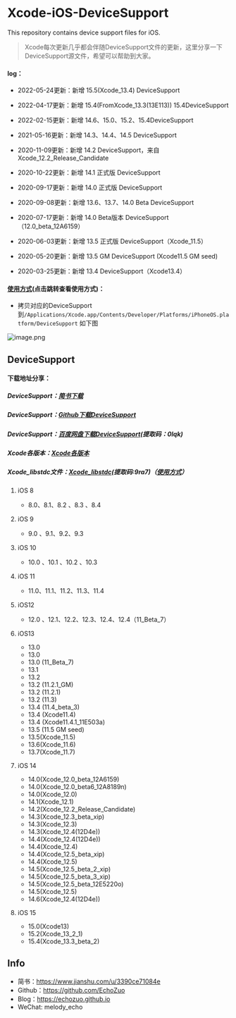 # Xcode-iOS-DeviceSupport
This repository contains device support files for iOS.

> Xcode每次更新几乎都会伴随DeviceSupport文件的更新，这里分享一下DeviceSupport源文件，希望可以帮助到大家。

#### log：
- 2022-05-24更新：新增 15.5(Xcode_13.4) DeviceSupport

- 2022-04-17更新：新增 15.4(FromXcode_13.3(13E113)) 15.4DeviceSupport

- 2022-02-15更新：新增 14.6、15.0、15.2、15.4DeviceSupport

- 2021-05-16更新：新增 14.3、14.4、14.5 DeviceSupport

- 2020-11-09更新：新增 14.2 DeviceSupport，来自  Xcode_12.2_Release_Candidate

- 2020-10-22更新：新增 14.1 正式版 DeviceSupport

- 2020-09-17更新：新增 14.0 正式版 DeviceSupport

- 2020-09-08更新：新增 13.6、13.7、14.0 Beta DeviceSupport

- 2020-07-17更新：新增 14.0 Beta版本 DeviceSupport（12.0_beta_12A6159）

- 2020-06-03更新：新增 13.5 正式版 DeviceSupport（Xcode_11.5）

- 2020-05-20更新：新增 13.5 GM DeviceSupport (Xcode11.5 GM seed)

- 2020-03-25更新：新增 13.4 DeviceSupport（Xcode13.4）

  
#### [使用方式](https://www.jianshu.com/p/aa6bc975c430)(点击跳转查看使用方式)：

- 拷贝对应的DeviceSupport到```/Applications/Xcode.app/Contents/Developer/Platforms/iPhoneOS.platform/DeviceSupport``` 如下图

![image.png](https://upload-images.jianshu.io/upload_images/1424124-af1d69c142e32a9e.png?imageMogr2/auto-orient/strip%7CimageView2/2/w/1240)


## DeviceSupport

#### 下载地址分享：
##### DeviceSupport：[简书下载](https://www.jianshu.com/p/aa6bc975c430)
##### DeviceSupport：[Github下载DeviceSupport](https://github.com/EchoZuo/Xcode-iOS-DeviceSupport)

##### DeviceSupport：[百度网盘下载DeviceSupport](https://pan.baidu.com/s/1Fc7W11IBglsDWzQhtNd9iQ)(提取码：0lqk)

##### Xcode各版本：[Xcode各版本](https://developer.apple.com/download/more/)

##### Xcode_libstdc文件：[Xcode_libstdc](:https://pan.baidu.com/s/1fio4N8pnwjVgAShrxnb1TQ)(提取码:9ra7)（[使用方式](https://www.jianshu.com/p/3afd5e8cdbf8)）

1. iOS 8		

   - 8.0、8.1、8.2 、8.3 、8.4 
2. iOS 9

   - 9.0 、9.1、9.2、9.3
3. iOS 10

   - 10.0 、10.1 、10.2 、10.3 
4. iOS 11

   - 11.0、11.1、11.2、11.3、11.4
5. iOS12

   - 12.0 、12.1、12.2、12.3、12.4、12.4（11_Beta_7）
6. iOS13

   - 13.0
   - 13.0
   - 13.0 (11_Beta_7)
   - 13.1 
   - 13.2 
   - 13.2 (11.2.1_GM)
   - 13.2 (11.2.1)
   - 13.2 (11.3)
   - 13.4 (11.4_beta_3)
   - 13.4 (Xcode11.4)
   - 13.4 (Xcode11.4.1_11E503a)
   - 13.5 (11.5 GM seed)
   - 13.5(Xcode_11.5)
   - 13.6(Xcode_11.6)
   - 13.7(Xcode_11.7)
7. iOS 14
   - 14.0(Xcode_12.0_beta_12A6159)
   - 14.0(Xcode_12.0_beta6_12A8189n)
   - 14.0(Xcode_12.0)
   - 14.1(Xcode_12.1)
   - 14.2(Xcode_12.2_Release_Candidate)
   - 14.3(Xcode_12.3_beta_xip)
   - 14.3(Xcode_12.3)
   - 14.3(Xcode_12.4(12D4e))
   - 14.4(Xcode_12.4(12D4e))
   - 14.4(Xcode_12.4)
   - 14.4(Xcode_12.5_beta_xip)
   - 14.4(Xcode_12.5)
   - 14.5(Xcode_12.5_beta_2_xip)
   - 14.5(Xcode_12.5_beta_3_xip)
   - 14.5(Xcode_12.5_beta_12E5220o)
   - 14.5(Xcode_12.5)
   - 14.6(Xcode_12.4(12D4e)) 
7. iOS 15
   - 15.0(Xcode13)
   - 15.2(Xcode_13_2_1)
   - 15.4(Xcode_13.3_beta_2)

## Info
- 简书：https://www.jianshu.com/u/3390ce71084e
- Github：https://github.com/EchoZuo
- Blog：https://echozuo.github.io
- WeChat: melody_echo
